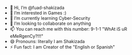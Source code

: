 - 👋 Hi, I’m @fuad-shakizada
- 👀 I’m interested in Games :)
- 🌱 I’m currently learning Cyber-Security
- 💞️ I’m looking to collaborate on anything
- 📫 You can reach me with this number: 9-1-1 "WhAt iS uR eMeRgenCy?!!!" 
- 😄 Pronouns: literally I am Shakizada
- ⚡ Fun fact: I am Creator of the "English or Spanish"



